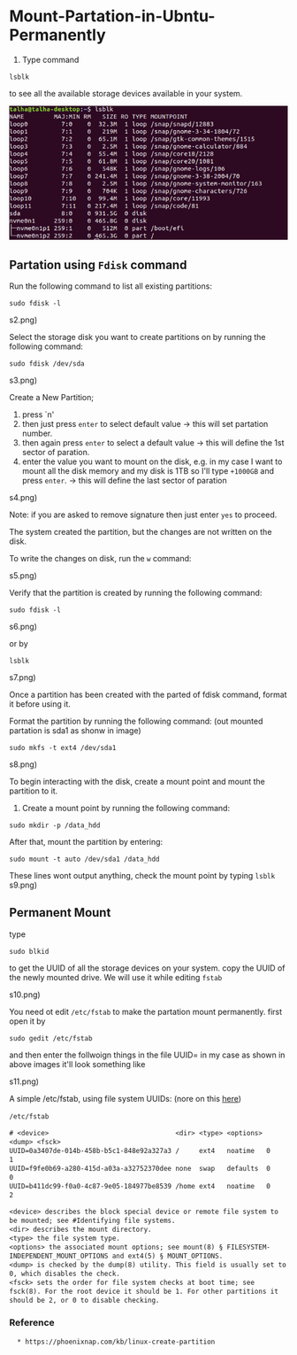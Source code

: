 # Mount-Partation-in-Ubntu-Permanently

1. Type command 
```
lsblk
```
to see all the available storage devices available in your system.

![alt text](https://github.com/Mr-TalhaIlyas/Mount-Partation-in-Ubntu-Permanently/blob/main/Pictures/s1.png)

## Partation using `Fdisk` command


Run the following command to list all existing partitions:
```
sudo fdisk -l
```
s2.png)

Select the storage disk you want to create partitions on by running the following command:
```
sudo fdisk /dev/sda
```
s3.png)

Create a New Partition;

1. press `n'
2. then just press `enter` to select default value -> this will set partation number.
3. then again press `enter` to select a default value -> this will define the 1st sector of paration.
4. enter the value you want to mount on the disk, e.g. in my case I want to mount all the disk memory and my disk is 1TB so I'll type `+1000GB` and press `enter`. -> this will define the last sector of paration

s4.png)

Note: if you are asked to remove signature  then just enter `yes` to proceed.

The system created the partition, but the changes are not written on the disk.

To write the changes on disk, run the `w` command:

s5.png)

Verify that the partition is created by running the following command:

```
sudo fdisk -l
```
s6.png)

or by 
```
lsblk
```
s7.png)

Once a partition has been created with the parted of fdisk command, format it before using it.

Format the partition by running the following command: (out mounted partation is sda1 as shonw in image)
```
sudo mkfs -t ext4 /dev/sda1
```
s8.png)

To begin interacting with the disk, create a mount point and mount the partition to it.

1. Create a mount point by running the following command:
```
sudo mkdir -p /data_hdd
```
After that, mount the partition by entering:
```
sudo mount -t auto /dev/sda1 /data_hdd
```
These lines wont output anything, check the mount point by typing `lsblk`
s9.png)

## Permanent Mount

type 
```
sudo blkid
```
to get the UUID of all the storage devices on your system. copy the UUID of the newly mounted drive. We will use it while editing `fstab`

s10.png)

You need ot edit `/etc/fstab` to make the partation mount permanently.
first open it by
```
sudo gedit /etc/fstab
```
and then enter the follwoign things in the file
UUID=<enter your unique UUID> <mount point> <file system> <options> <dump> <fsck>
in my case as shown in above images it'll look something like

s11.png)
  
A simple /etc/fstab, using file system UUIDs: (nore on this [here](https://wiki.archlinux.org/title/Fstab))

`/etc/fstab`
```
# <device>                                <dir> <type> <options> <dump> <fsck>
UUID=0a3407de-014b-458b-b5c1-848e92a327a3 /     ext4   noatime   0      1
UUID=f9fe0b69-a280-415d-a03a-a32752370dee none  swap   defaults  0      0
UUID=b411dc99-f0a0-4c87-9e05-184977be8539 /home ext4   noatime   0      2
```
    <device> describes the block special device or remote file system to be mounted; see #Identifying file systems.
    <dir> describes the mount directory.
    <type> the file system type.
    <options> the associated mount options; see mount(8) § FILESYSTEM-INDEPENDENT_MOUNT_OPTIONS and ext4(5) § MOUNT_OPTIONS.
    <dump> is checked by the dump(8) utility. This field is usually set to 0, which disables the check.
    <fsck> sets the order for file system checks at boot time; see fsck(8). For the root device it should be 1. For other partitions it should be 2, or 0 to disable checking.
      
### Reference 
      * https://phoenixnap.com/kb/linux-create-partition
